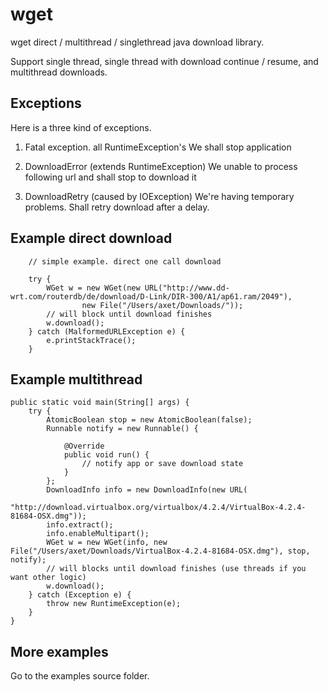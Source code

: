 # wget

wget direct / multithread / singlethread java download library.

Support single thread, single thread with download continue / resume, and multithread downloads.

## Exceptions

Here is a three kind of exceptions.

1) Fatal exception. all RuntimeException's
  We shall stop application

2) DownloadError (extends RuntimeException)
  We unable to process following url and shall stop to download it
  
3) DownloadRetry (caused by IOException)
  We're having temporary problems. Shall retry download after a delay.

## Example direct download

        // simple example. direct one call download

        try {
            WGet w = new WGet(new URL("http://www.dd-wrt.com/routerdb/de/download/D-Link/DIR-300/A1/ap61.ram/2049"),
                    new File("/Users/axet/Downloads/"));
            // will block until download finishes
            w.download();
        } catch (MalformedURLException e) {
            e.printStackTrace();
        }

## Example multithread

    public static void main(String[] args) {
        try {
            AtomicBoolean stop = new AtomicBoolean(false);
            Runnable notify = new Runnable() {

                @Override
                public void run() {
                    // notify app or save download state
                }
            };
            DownloadInfo info = new DownloadInfo(new URL(
                    "http://download.virtualbox.org/virtualbox/4.2.4/VirtualBox-4.2.4-81684-OSX.dmg"));
            info.extract();
            info.enableMultipart();
            WGet w = new WGet(info, new File("/Users/axet/Downloads/VirtualBox-4.2.4-81684-OSX.dmg"), stop, notify);
            // will blocks until download finishes (use threads if you want other logic)
            w.download();
        } catch (Exception e) {
            throw new RuntimeException(e);
        }
    }

## More examples

Go to the examples source folder.